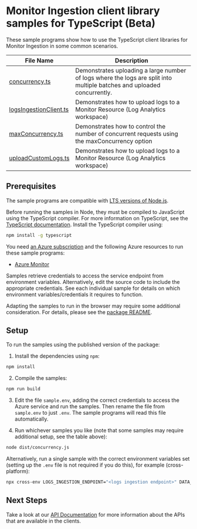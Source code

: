 # Monitor Ingestion client library samples for TypeScript (Beta)

These sample programs show how to use the TypeScript client libraries for Monitor Ingestion in some common scenarios.

| **File Name**                                 | **Description**                                                                                                         |
| --------------------------------------------- | ----------------------------------------------------------------------------------------------------------------------- |
| [concurrency.ts][concurrency]                 | Demonstrates uploading a large number of logs where the logs are split into multiple batches and uploaded concurrently. |
| [logsIngestionClient.ts][logsingestionclient] | Demonstrates how to upload logs to a Monitor Resource (Log Analytics workspace)                                         |
| [maxConcurrency.ts][maxconcurrency]           | Demonstrates how to control the number of concurrent requests using the maxConcurrency option                           |
| [uploadCustomLogs.ts][uploadcustomlogs]       | Demonstrates how to upload logs to a Monitor Resource (Log Analytics workspace)                                         |

## Prerequisites

The sample programs are compatible with [LTS versions of Node.js](https://github.com/nodejs/release#release-schedule).

Before running the samples in Node, they must be compiled to JavaScript using the TypeScript compiler. For more information on TypeScript, see the [TypeScript documentation][typescript]. Install the TypeScript compiler using:

```bash
npm install -g typescript
```

You need [an Azure subscription][freesub] and the following Azure resources to run these sample programs:

- [Azure Monitor][createinstance_azuremonitor]

Samples retrieve credentials to access the service endpoint from environment variables. Alternatively, edit the source code to include the appropriate credentials. See each individual sample for details on which environment variables/credentials it requires to function.

Adapting the samples to run in the browser may require some additional consideration. For details, please see the [package README][package].

## Setup

To run the samples using the published version of the package:

1. Install the dependencies using `npm`:

```bash
npm install
```

2. Compile the samples:

```bash
npm run build
```

3. Edit the file `sample.env`, adding the correct credentials to access the Azure service and run the samples. Then rename the file from `sample.env` to just `.env`. The sample programs will read this file automatically.

4. Run whichever samples you like (note that some samples may require additional setup, see the table above):

```bash
node dist/concurrency.js
```

Alternatively, run a single sample with the correct environment variables set (setting up the `.env` file is not required if you do this), for example (cross-platform):

```bash
npx cross-env LOGS_INGESTION_ENDPOINT="<logs ingestion endpoint>" DATA_COLLECTION_RULE_ID="<data collection rule id>" STREAM_NAME="<stream name>" node dist/concurrency.js
```

## Next Steps

Take a look at our [API Documentation][apiref] for more information about the APIs that are available in the clients.

[concurrency]: https://github.com/Azure/azure-sdk-for-js/blob/main/sdk/monitor/monitor-ingestion/samples/v1-beta/typescript/src/concurrency.ts
[logsingestionclient]: https://github.com/Azure/azure-sdk-for-js/blob/main/sdk/monitor/monitor-ingestion/samples/v1-beta/typescript/src/logsIngestionClient.ts
[maxconcurrency]: https://github.com/Azure/azure-sdk-for-js/blob/main/sdk/monitor/monitor-ingestion/samples/v1-beta/typescript/src/maxConcurrency.ts
[uploadcustomlogs]: https://github.com/Azure/azure-sdk-for-js/blob/main/sdk/monitor/monitor-ingestion/samples/v1-beta/typescript/src/uploadCustomLogs.ts
[apiref]: https://docs.microsoft.com/javascript/api/
[freesub]: https://azure.microsoft.com/free/
[createinstance_azuremonitor]: https://docs.microsoft.com/azure/azure-monitor/
[package]: https://github.com/Azure/azure-sdk-for-js/tree/main/sdk/monitor/monitor-ingestion/README.md
[typescript]: https://www.typescriptlang.org/docs/home.html
